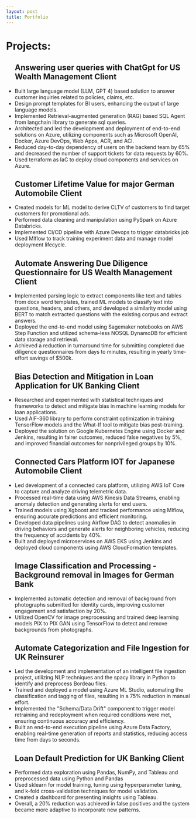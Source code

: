 ```yaml
---
layout: post
title: Portfolio
--- 
```


<h1>Projects:</h1>

<ul><h2>Answering user queries with ChatGpt for US Wealth Management Client</h2>
<li>Built large language model (LLM, GPT 4) based solution to answer customer inquiries related to policies, claims, etc.
</li>
<li>Design prompt templates for BI users, enhancing the output of large language models. 
</li>
<li>Implemented Retrieval-augmented generation (RAG) based SQL Agent from langchain library to generate sql queries.
</li>
<li>Architected and led the development and deployment of end-to-end solutions on Azure, utilizing components such as Microsoft OpenAI, Docker, Azure DevOps, Web Apps, ACR, and ACI. 
</li>
<li>Reduced day-to-day dependency of users on the backend team by 65% and decreased the number of support tickets for data requests by 60%.
</li>
<li>Used terraform as IaC to deploy cloud components and services on Azure.
</li></ul>

<ul><h2>Customer Lifetime Value for major German Automobile Client</h2>
<li>Created models for ML model to derive CLTV of customers to find target customers for promotional ads.
</li>
<li>Performed data cleaning and manipulation using PySpark on Azure Databricks.
</li>
<li>Implemented CI/CD pipeline with Azure Devops to trigger databricks job
</li>
<li>Used Mlflow to track training experiment data and manage model deployment lifecycle.
</li></ul>

<ul><h2>Automate Answering Due Diligence Questionnaire for US Wealth Management Client</h2>
<li>Implemented parsing logic to extract components like text and tables from docx word templates, trained ML models to classify text into questions, headers, and others, and developed a similarity model using BERT to match extracted questions with the existing corpus and extract answers. 
</li>
<li>Deployed the end-to-end model using Sagemaker notebooks on AWS Step Function and utilized schema-less NOSQL DynamoDB for efficient data storage and retrieval. 
</li>
<li>Achieved a reduction in turnaround time for submitting completed due diligence questionnaires from days to minutes, resulting in yearly time-effort savings of $500k.
</li></ul>

<ul><h2>Bias Detection and Mitigation in Loan Application for UK Banking Client</h2>
<li>Researched and experimented with statistical techniques and frameworks to detect and mitigate bias in machine learning models for loan applications. 
</li>
<li>Used AIF-360 library to perform constraint optimization in training TensorFlow models and the What-If tool to mitigate bias post-training. 
</li>
<li>Deployed the solution on Google Kubernetes Engine using Docker and Jenkins, resulting in fairer outcomes, reduced false negatives by 5%, and improved financial outcomes for nonprivileged groups by 10%.  
</li></ul>

<ul><h2>Connected Cars Platform IOT for Japanese Automobile Client</h2>
<li>Led development of a connected cars platform, utilizing AWS IoT Core to capture and analyze driving telemetric data.  
</li>
<li>Processed real-time data using AWS Kinesis Data Streams, enabling anomaly detection and generating alerts for end users.  
</li>
<li>Trained models using Xgboost and tracked performance using Mlflow, ensuring accurate predictions and efficient monitoring.  
</li>
<li>Developed data pipelines using Airflow DAG to detect anomalies in driving behaviors and generate alerts for neighboring vehicles, reducing the frequency of accidents by 40%. 
</li>
<li>Built and deployed microservices on AWS EKS using Jenkins and deployed cloud components using AWS CloudFormation templates. 
</li></ul>

<ul><h2>Image Classification and Processing - Background removal in Images for German Bank </h2>
<li>Implemented automatic detection and removal of background from photographs submitted for identity cards, improving customer engagement and satisfaction by 20%.  
</li>
<li>Utilized OpenCV for image preprocessing and trained deep learning models PIX to PIX GAN using TensorFlow to detect and remove backgrounds from photographs. 
</li></ul>

<ul><h2>Automate Categorization and File Ingestion for UK Reinsurer</h2>
<li>Led the development and implementation of an intelligent file ingestion project, utilizing NLP techniques and the spacy library in Python to identify and preprocess Bordeau files. 
</li>
<li>Trained and deployed a model using Azure ML Studio, automating the classification and tagging of files, resulting in a 75% reduction in manual effort. 
</li>
<li>Implemented the "Schema/Data Drift" component to trigger model retraining and redeployment when required conditions were met, ensuring continuous accuracy and efficiency. 
</li>
<li>Built an end-to-end execution pipeline using Azure Data Factory, enabling real-time generation of reports and statistics, reducing access time from days to seconds. 
</li></ul>
 
<ul><h2>Loan Default Prediction for UK Banking Client</h2>
<li>Performed data exploration using Pandas, NumPy, and Tableau and preprocessed data using Python and Pandas 
</li>
<li>Used sklearn for model training, tuning using hyperparameter tuning, and k-fold cross-validation techniques for model validation. 
</li>
<li>Created a dashboard for presenting insights using Tableau. 
</li>
<li>Overall, a 20% reduction was achieved in false positives and the system became more adaptive to incorporate new patterns.
</li></ul>
